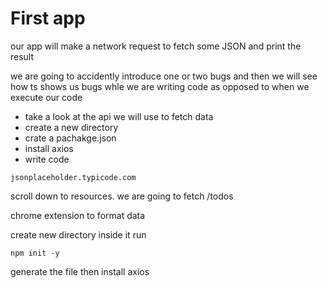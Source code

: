 # First app

our app will make a network request to fetch some JSON and print the result

we are going to accidently introduce one or two bugs and then we will see how ts shows us bugs whle we are writing code as opposed to when we execute our code

- take a look at the api we will use to fetch data 
- create a new directory
- crate a pachakge.json
- install axios
- write code

```
jsonplaceholder.typicode.com
```

scroll down to resources. we are going to fetch /todos

chrome extension to format data 

create new directory inside it run 

```
npm init -y
```

generate the file
then install axios